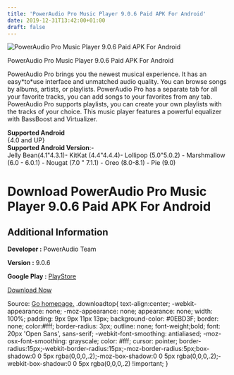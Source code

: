 ```yaml
---
title: 'PowerAudio Pro Music Player 9.0.6 Paid APK For Android'
date: 2019-12-31T13:42:00+01:00
draft: false
---
```


![PowerAudio Pro Music Player 9.0.6 Paid APK For Android](https://i2.wp.com/apkhome.net/wp-content/uploads/2019/11/PowerAudio-Pro-Music-Player-9.0.6-Paid.png "PowerAudio Pro Music Player 9.0.6 Paid APK For Android")

  

PowerAudio Pro Music Player 9.0.6 Paid APK For Android

PowerAudio Pro brings you the newest musical experience. It has an easy\*to\*use interface and unmatched audio quality. You can browse songs by albums, artists, or playlists. PowerAudio Pro has a separate tab for all your favorite tracks, you can add songs to your favorites from any tab. PowerAudio Pro supports playlists, you can create your own playlists with the tracks of your choice. This music player features a powerful equalizer with BassBoost and Virtualizer.

**Supported Android**  
{4.0 and UP}  
**Supported Android Version**:-  
Jelly Bean(4.1"4.3.1)- KitKat (4.4"4.4.4)- Lollipop (5.0"5.0.2) - Marshmallow (6.0 - 6.0.1) - Nougat (7.0 " 7.1.1) - Oreo (8.0-8.1) - Pie (9.0)

Download PowerAudio Pro Music Player 9.0.6 Paid APK For Android
===============================================================

Additional Information
----------------------

**Developer :** PowerAudio Team

**Version :** 9.0.6

**Google Play :** [PlayStore](https://play.google.com/store/apps/details?id=xsoftstudio.musicplayer.pro)

  

[Download Now](https://store4app.co/post/poweraudio-pro-music-player-9-0-6-paid-apk-for-android_1573927107)

  
Source: [Go homepage.](https://store4app.co/post/poweraudio-pro-music-player-9-0-6-paid-apk-for-android_1573927107) .downloadtop{ text-align:center; -webkit-appearance: none; -moz-appearance: none; appearance: none; width: 100%; padding: 9px 9px 11px 13px; background-color: #0EBD3F; border: none; color:#fff; border-radius: 3px; outline: none; font-weight;bold; font: 20px 'Open Sans', sans-serif; -webkit-font-smoothing: antialiased; -moz-osx-font-smoothing: grayscale; color: #fff; cursor: pointer; border-radius:15px;-webkit-border-radius:15px;-moz-border-radius:5px;box-shadow:0 0 5px rgba(0,0,0,.2);-moz-box-shadow:0 0 5px rgba(0,0,0,.2);-webkit-box-shadow:0 0 5px rgba(0,0,0,.2) !important; }